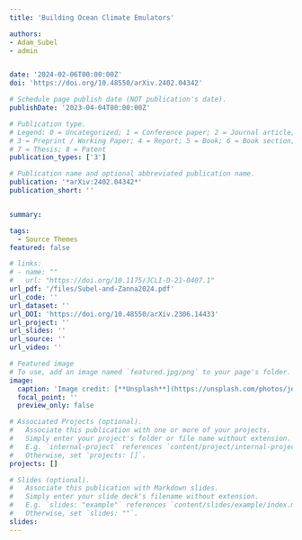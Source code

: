 ```yaml
---
title: 'Building Ocean Climate Emulators'

authors:
- Adam_Subel
- admin


date: '2024-02-06T00:00:00Z'
doi: 'https://doi.org/10.48550/arXiv.2402.04342'

# Schedule page publish date (NOT publication's date).
publishDate: '2023-04-04T00:00:00Z'

# Publication type.
# Legend: 0 = Uncategorized; 1 = Conference paper; 2 = Journal article;
# 3 = Preprint / Working Paper; 4 = Report; 5 = Book; 6 = Book section;
# 7 = Thesis; 8 = Patent
publication_types: ['3']

# Publication name and optional abbreviated publication name.
publication: '*arXiv:2402.04342*'
publication_short: ''


summary: 

tags:
  - Source Themes
featured: false

# links:
# - name: ""
#   url: "https://doi.org/10.1175/JCLI-D-21-0407.1"
url_pdf: '/files/Subel-and-Zanna2024.pdf'
url_code: ''
url_dataset: ''
url_DOI: 'https://doi.org/10.48550/arXiv.2306.14433'
url_project: ''
url_slides: ''
url_source: ''
url_video: ''

# Featured image
# To use, add an image named `featured.jpg/png` to your page's folder.
image:
  caption: 'Image credit: [**Unsplash**](https://unsplash.com/photos/jdD8gXaTZsc)'
  focal_point: ''
  preview_only: false

# Associated Projects (optional).
#   Associate this publication with one or more of your projects.
#   Simply enter your project's folder or file name without extension.
#   E.g. `internal-project` references `content/project/internal-project/index.md`.
#   Otherwise, set `projects: []`.
projects: []

# Slides (optional).
#   Associate this publication with Markdown slides.
#   Simply enter your slide deck's filename without extension.
#   E.g. `slides: "example"` references `content/slides/example/index.md`.
#   Otherwise, set `slides: ""`.
slides:
---
```

